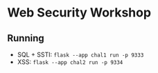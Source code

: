 # Web Security Workshop

## Running

* SQL + SSTI: `flask --app chal1 run -p 9333`
* XSS: `flask --app chal2 run -p 9334`